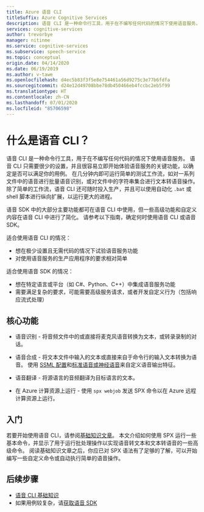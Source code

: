 ```yaml
---
title: Azure 语音 CLI
titleSuffix: Azure Cognitive Services
description: 语音 CLI 是一种命令行工具，用于在不编写任何代码的情况下使用语音服务。 语音 CLI 只需要很少的设置，你能够快速开始就语音服务的关键功能进行试验，来确定其是否可以满足你的用例。
services: cognitive-services
author: trevorbye
manager: nitinme
ms.service: cognitive-services
ms.subservice: speech-service
ms.topic: conceptual
origin.date: 04/14/2020
ms.date: 06/19/2019
ms.author: v-tawe
ms.openlocfilehash: d4ec5b83f3f5e8e754461a56d9275c3e77b6fdfa
ms.sourcegitcommit: d24e12d49708bbe78db450466eb4fccbc2eb5f99
ms.translationtype: HT
ms.contentlocale: zh-CN
ms.lasthandoff: 07/01/2020
ms.locfileid: "85706598"
---
```

# <a name="what-is-the-speech-cli"></a>什么是语音 CLI？

语音 CLI 是一种命令行工具，用于在不编写任何代码的情况下使用语音服务。 语音 CLI 只需要很少的设置，并且很容易立即开始体验语音服务的关键功能，以确定是否可以满足你的用例。 在几分钟内即可运行简单的测试工作流，如对一系列文件中的语音进行批量语音识别，或对文件中的字符串集合进行文本转语音操作。 除了简单的工作流，语音 CLI 还可随时投入生产，并且可以使用自动化 `.bat` 或 shell 脚本进行纵向扩展，以运行更大的进程。

语音 SDK 中的大部分主要功能都可在语音 CLI 中使用，但一些高级功能和自定义内容在语音 CLI 中进行了简化。 请参考以下指南，确定何时使用语音 CLI 或语音 SDK。

适合使用语音 CLI 的情况：
* 想在极少设置且无需代码的情况下试验语音服务功能
* 对使用语音服务的生产应用程序的要求相对简单

适合使用语音 SDK 的情况：
* 想在特定语言或平台（如 C#、Python、C++）中集成语音服务功能
* 需要满足复杂的要求，可能需要高级服务请求，或者开发自定义行为（包括响应流式处理）

## <a name="core-features"></a>核心功能

* 语音识别 - 将音频文件中的或直接将麦克风语音转换为文本，或转录录制的对话。

* 语音合成 - 将文本文件中输入的文本或直接来自于命令行的输入文本转换为语音。 使用 [SSML 配置](speech-synthesis-markup.md)和[标准语音或神经语音](speech-synthesis-markup.md#standard-and-neural-voices)来自定义语音输出特征。

* 语音翻译 - 将源语言的音频翻译为目标语言的文本。

* 在 Azure 计算资源上运行 - 使用 `spx webjob` 发送 SPX 命令以在 Azure 远程计算资源上运行。

## <a name="get-started"></a>入门

若要开始使用语音 CLI，请参阅[基础知识文章](spx-basics.md)。 本文介绍如何使用 SPX 运行一些基本命令，并显示了用于运行批处理操作以实现语音转文本和文本转语音的一些高级命令。 阅读基础知识文章之后，你应已对 SPX 语法有了足够的了解，可以开始编写一些自定义命令或自动执行简单的语音操作。

## <a name="next-steps"></a>后续步骤

- [语音 CLI 基础知识](spx-basics.md)
- 如果用例较复杂，请[获取语音 SDK](speech-sdk.md)
